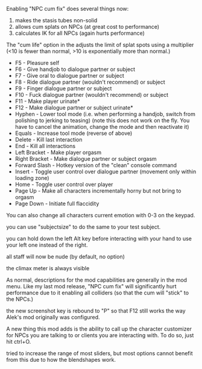 Enabling "NPC cum fix" does several things now:
1) makes the stasis tubes non-solid
2) allows cum splats on NPCs (at great cost to performance)
3) calculates IK for all NPCs (again hurts performance)

The "cum life" option in the adjusts the limit of splat spots using a multiplier (<10 is fewer than normal, >10 is exponentially more than normal.)

 - F5 - Pleasure self
 - F6 - Give handjob to dialogue partner or subject
 - F7 - Give oral to dialogue partner or subject
 - F8 - Ride dialogue partner (wouldn't recommend) or subject
 - F9 - Finger dialogue partner or subject
 - F10 - Fuck dialogue partner (wouldn't recommend) or subject
 - F11 - Make player urinate*
 - F12 - Make dialogue partner or subject urinate*
 - Hyphen - Lower tool mode (i.e. when performing a handjob, switch from polishing to jerking to teasing) (note this does not work on the fly. You have to cancel the animation, change the mode and then reactivate it)
 - Equals - Increase tool mode (reverse of above)
 - Delete - Kill last interaction
 - End - Kill all interactions
 - Left Bracket - Make player orgasm
 - Right Bracket - Make dialogue partner or subject orgasm
 - Forward Slash - Hotkey version of the "clean" console command
 - Insert - Toggle user control over dialogue partner (movement only within loading zone)
 - Home - Toggle user control over player
 - Page Up - Make all characters incrementally horny but not bring to orgasm
 - Page Down - Initiate full flaccidity

You can also change all characters current emotion with 0-3 on the keypad.

you can use "subjectsize" to do the same to your test subject.

you can hold down the left Alt key before interacting with your hand to use your left one instead of the right.

all staff will now be nude (by default, no option)

the climax meter is always visible

As normal, descriptions for the mod capabilities are generally in the mod menu. Like my last mod release, "NPC cum fix" will significantly hurt performance due to it enabling all colliders (so that the cum will "stick" to the NPCs.)

the new screenshot key is rebound to "P" so that F12 still works the way Alek's mod originally was configured.

A new thing this mod adds is the ability to call up the character customizer for NPCs you are talking to or clients you are interacting with. To do so, just hit ctrl+O.

tried to increase the range of most sliders, but most options cannot benefit from this due to how the blendshapes work.
